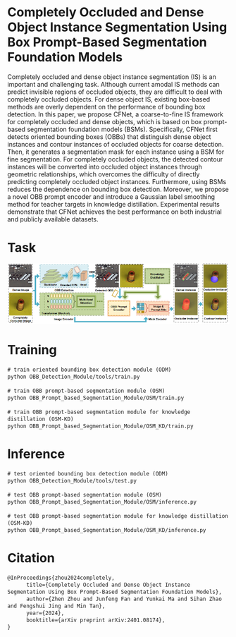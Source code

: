 # Completely Occluded and Dense Object Instance Segmentation Using Box Prompt-Based Segmentation Foundation Models
Completely occluded and dense object instance segmentation (IS) is an important and challenging task. Although current amodal IS methods can predict invisible regions of occluded objects, they are difficult to deal with completely occluded objects. For dense object IS, existing box-based methods are overly dependent on the performance of bounding box detection. In this paper, we propose CFNet, a coarse-to-fine IS framework for completely occluded and dense objects, which is based on box prompt-based segmentation foundation models (BSMs). Specifically, CFNet first detects oriented bounding boxes (OBBs) that distinguish dense object instances and contour instances of occluded objects for coarse detection. Then, it generates a segmentation mask for each instance using a BSM for fine segmentation. For completely occluded objects, the detected contour instances will be converted into occluded object instances through geometric relationships, which overcomes the difficulty of directly predicting completely occluded object instances. Furthermore, using BSMs reduces the dependence on bounding box detection. Moreover, we propose a novel OBB prompt encoder and introduce a Gaussian label smoothing method for teacher targets in knowledge distillation. Experimental results demonstrate that CFNet achieves the best performance on both industrial and publicly available datasets.  

# Task
<div align=center>
<img src="https://github.com/zhen6618/OBBInstanceSegmentation/blob/master/Methods_Overview.png" width="1100px">
</div>

# Training
```
# train oriented bounding box detection module (ODM)
python OBB_Detection_Module/tools/train.py

# train OBB prompt-based segmentation module (OSM)
python OBB_Prompt_based_Segmentation_Module/OSM/train.py

# train OBB prompt-based segmentation module for knowledge distillation (OSM-KD)
python OBB_Prompt_based_Segmentation_Module/OSM_KD/train.py

```

# Inference
```
# test oriented bounding box detection module (ODM)
python OBB_Detection_Module/tools/test.py

# test OBB prompt-based segmentation module (OSM)
python OBB_Prompt_based_Segmentation_Module/OSM/inference.py

# test OBB prompt-based segmentation module for knowledge distillation (OSM-KD)
python OBB_Prompt_based_Segmentation_Module/OSM_KD/inference.py
```

# Citation
```
@InProceedings{zhou2024completely,
      title={Completely Occluded and Dense Object Instance Segmentation Using Box Prompt-Based Segmentation Foundation Models}, 
      author={Zhen Zhou and Junfeng Fan and Yunkai Ma and Sihan Zhao and Fengshui Jing and Min Tan},
      year={2024},
      booktitle={arXiv preprint arXiv:2401.08174},
}
```


